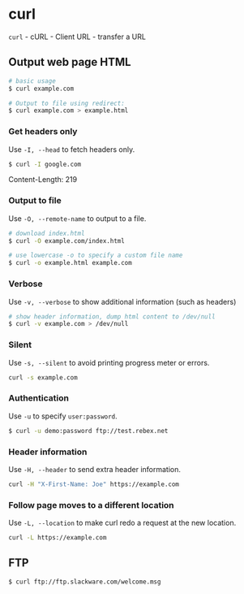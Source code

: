 # curl

`curl` - cURL - Client URL - transfer a URL

## Output web page HTML
```bash
# basic usage
$ curl example.com

# Output to file using redirect:
$ curl example.com > example.html
```

### Get headers only
Use `-I, --head` to fetch headers only.
```bash
$ curl -I google.com
```
Content-Length: 219

### Output to file
Use `-O, --remote-name` to output to a file.
```bash
# download index.html
$ curl -O example.com/index.html

# use lowercase -o to specify a custom file name
$ curl -o example.html example.com
```

### Verbose
Use `-v, --verbose` to show additional information (such as headers)

```bash
# show header information, dump html content to /dev/null
$ curl -v example.com > /dev/null
```

### Silent
Use `-s, --silent` to avoid printing progress meter or errors.
```bash
curl -s example.com
```

### Authentication
Use `-u` to specify `user:password`.
```bash
$ curl -u demo:password ftp://test.rebex.net
```

### Header information
Use `-H, --header` to send extra header information.
```bash
curl -H "X-First-Name: Joe" https://example.com
```

### Follow page moves to a different location
Use `-L, --location` to make curl redo a request at the new location.

```bash
curl -L https://example.com
```

## FTP

```bash
$ curl ftp://ftp.slackware.com/welcome.msg
```
